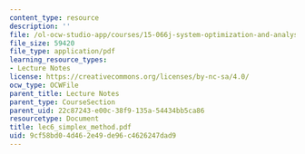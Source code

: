 ```yaml
---
content_type: resource
description: ''
file: /ol-ocw-studio-app/courses/15-066j-system-optimization-and-analysis-for-manufacturing-summer-2003/9cf58bd04d462e49de96c4626247dad9_lec6_simplex_method.pdf
file_size: 59420
file_type: application/pdf
learning_resource_types:
- Lecture Notes
license: https://creativecommons.org/licenses/by-nc-sa/4.0/
ocw_type: OCWFile
parent_title: Lecture Notes
parent_type: CourseSection
parent_uid: 22c87243-e00c-38f9-135a-54434bb5ca86
resourcetype: Document
title: lec6_simplex_method.pdf
uid: 9cf58bd0-4d46-2e49-de96-c4626247dad9
---
```

